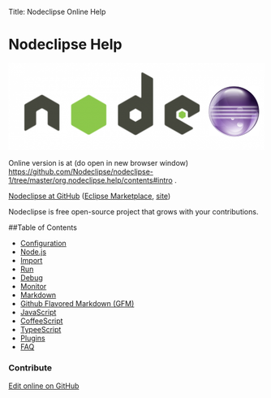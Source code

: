 Title:  Nodeclipse Online Help  


# Nodeclipse Help

![logo](images/Nodeclipse_logo_light.png)

Online version is at (do open in new browser window)
<https://github.com/Nodeclipse/nodeclipse-1/tree/master/org.nodeclipse.help/contents#intro> .

[Nodeclipse at GitHub](https://github.com/Nodeclipse/nodeclipse-1)
 ([Eclipse Marketplace](http://marketplace.eclipse.org/content/nodeclipse), [site](http://www.nodeclipse.org))
 
Nodeclipse is free open-source project that grows with your contributions.

##Table of Contents

- [Configuration](.configuration.md.html)
- [Node.js](.nodejs.md.html)
- [Import](.import.md.html)
- [Run](.run.md.html)
- [Debug](.debug.md.html)
- [Monitor](.monitor.md.html)
- [Markdown](.markdown.md.html)
- [Github Flavored Markdown (GFM)](.github-flavored-markdown.md.html)
- [JavaScript](.javascript.md.html)
- [CoffeeScript](.coffeescript.md.html)
- [TypeeScript](.typescript.md.html)
- [Plugins](.plugins.md.html)
- [FAQ](.FAQ.md.html)

### Contribute

<a href="https://github.com/Nodeclipse/nodeclipse-1/blob/master/org.nodeclipse.help/contents/index.md" target="_blank">Edit online on GitHub</a>
